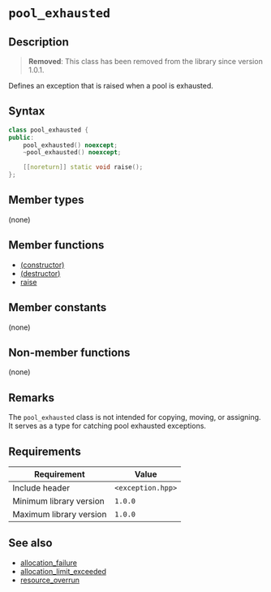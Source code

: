 # `pool_exhausted`

## Description

> **Removed**: This class has been removed from the library since version 1.0.1.

Defines an exception that is raised when a pool is exhausted.

## Syntax

```cpp
class pool_exhausted {
public:
    pool_exhausted() noexcept;
    ~pool_exhausted() noexcept;

    [[noreturn]] static void raise();
};
```

## Member types

(none)

## Member functions

- [(constructor)](pool_exhausted-ctor.md)
- [(destructor)](pool_exhausted-dtor.md)
- [raise](pool_exhausted-raise.md)

## Member constants

(none)

## Non-member functions

(none)

## Remarks

The `pool_exhausted` class is not intended for copying, moving, or assigning. It serves as a type for catching pool exhausted exceptions.

## Requirements

| Requirement             | Value             |
|-------------------------|-------------------|
| Include header          | `<exception.hpp>` |
| Minimum library version | `1.0.0`           |
| Maximum library version | `1.0.0`           |

## See also

- [allocation_failure](allocation_failure.md)
- [allocation_limit_exceeded](allocation_limit_exceeded.md)
- [resource_overrun](resource_overrun.md)